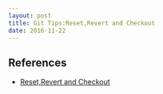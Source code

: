 ```yaml
---
layout: post
title: Git Tips:Reset,Revert and Checkout
date: 2016-11-22
---
```


## References

- [Reset,Revert and Checkout](https://www.atlassian.com/git/tutorials/resetting-checking-out-and-reverting/)